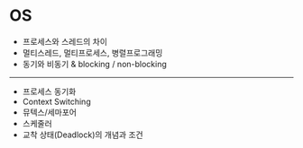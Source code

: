 # OS

- 프로세스와 스레드의 차이
- 멀티스레드, 멀티프로세스, 병렬프로그래밍
- 동기와 비동기 & blocking / non-blocking

---

- 프로세스 동기화
- Context Switching
- 뮤텍스/세마포어
- 스케줄러
- 교착 상태(Deadlock)의 개념과 조건